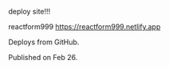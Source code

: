 deploy site!!!



reactform999
https://reactform999.netlify.app

Deploys from GitHub.

Published on Feb 26.
